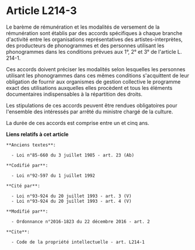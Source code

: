 # Article L214-3

Le barème de rémunération et les modalités de versement de la rémunération sont établis par des accords spécifiques à chaque
branche d'activité entre les organisations représentatives des artistes-interprètes, des producteurs de phonogrammes et des
personnes utilisant les phonogrammes dans les conditions prévues aux 1°, 2° et 3° de l'article L. 214-1. 

Ces accords doivent préciser les modalités selon lesquelles les personnes utilisant les phonogrammes dans ces mêmes
conditions s'acquittent de leur obligation de fournir aux       organismes de gestion collective le programme exact des
utilisations auxquelles elles procèdent et tous les éléments documentaires indispensables à la répartition des droits. 

Les stipulations de ces accords peuvent être rendues obligatoires pour l'ensemble des intéressés par arrêté du ministre
chargé de la culture. 

La durée de ces accords est comprise entre un et cinq ans.

**Liens relatifs à cet article**

	**Anciens textes**:

	  - Loi n°85-660 du 3 juillet 1985 - art. 23 (Ab)

	**Codifié par**:

	  - Loi n°92-597 du 1 juillet 1992

	**Cité par**:

	  - Loi n°93-924 du 20 juillet 1993 - art. 3 (V)
	  - Loi n°93-924 du 20 juillet 1993 - art. 4 (V)

	**Modifié par**:

	  - Ordonnance n°2016-1823 du 22 décembre 2016 - art. 2

	**Cite**:

	  - Code de la propriété intellectuelle - art. L214-1
